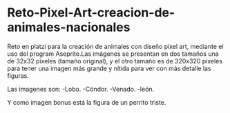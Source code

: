 # Reto-Pixel-Art-creacion-de-animales-nacionales
Reto en platzi para la creación de animales con diseño pixel art, mediante el uso del program Aseprite.Las imágenes se presentan en dos tamaños una de 32x32 pixeles (tamaño original), y el otro tamaño es de 320x320 pixeles para tener una imagen más grande y nítida para ver con más detalle las figuras.

Las imagenes son:
-Lobo.
-Cóndor.
-Venado.
-león.

Y como imagen bonus está la figura de un perrito triste.


